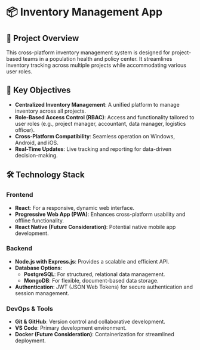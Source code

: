 # 📦 Inventory Management App

## 📌 Project Overview
This cross-platform inventory management system is designed for project-based teams in a population health and policy center. It streamlines inventory tracking across multiple projects while accommodating various user roles.

## 🎯 Key Objectives
- **Centralized Inventory Management**: A unified platform to manage inventory across all projects.
- **Role-Based Access Control (RBAC)**: Access and functionality tailored to user roles (e.g., project manager, accountant, data manager, logistics officer).
- **Cross-Platform Compatibility**: Seamless operation on Windows, Android, and iOS.
- **Real-Time Updates**: Live tracking and reporting for data-driven decision-making.

## 🛠️ Technology Stack

### **Frontend**
- **React**: For a responsive, dynamic web interface.
- **Progressive Web App (PWA)**: Enhances cross-platform usability and offline functionality.
- **React Native (Future Consideration)**: Potential native mobile app development.

### **Backend**
- **Node.js with Express.js**: Provides a scalable and efficient API.
- **Database Options**:
  - **PostgreSQL**: For structured, relational data management.
  - **MongoDB**: For flexible, document-based data storage.
- **Authentication**: JWT (JSON Web Tokens) for secure authentication and session management.

### **DevOps & Tools**
- **Git & GitHub**: Version control and collaborative development.
- **VS Code**: Primary development environment.
- **Docker (Future Consideration)**: Containerization for streamlined deployment.

